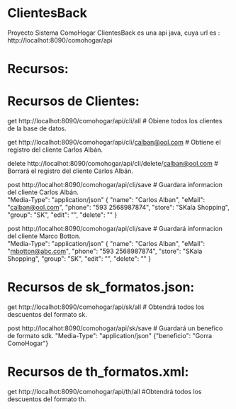 # ClientesBack
Proyecto Sistema ComoHogar
ClientesBack es una api java, cuya url es : http://localhot:8090/comohogar/api
# Recursos:
# Recursos de Clientes:
get http://localhot:8090/comohogar/api/cli/all                       # Obiene todos los clientes de la base de datos.

get http://localhot:8090/comohogar/api/cli/calban@ool.com             # Obtiene el registro del cliente Carlos Albán.

delete http://localhot:8090/comohogar/api/cli/delete/calban@ool.com   # Borrará el registro del cliente Carlos Albán.


post   http://localhot:8090/comohogar/api/cli/save       # Guardara informacion del cliente Carlos Albán.             
"Media-Type": "application/json"
{
   "name": "Carlos Alban",
   "eMail": "calban@ool.com",
   "phone": "593 2568987874",
   "store": "SKala Shopping",
   "group": "SK",
   "edit": "",
   "delete": ""
}

post   http://localhot:8090/comohogar/api/cli/save            # Guardará informacion del cliente Marco Botton.       
"Media-Type": "application/json"
{
   "name": "Carlos Alban",
   "eMail": "mbotton@abc.com",
   "phone": "593 2568987874",
   "store": "SKala Shopping",
   "group": "SK",
   "edit": "",
   "delete": ""
}

# Recursos de sk_formatos.json:
get   http://localhot:8090/comohogar/api/sk/all        # Obtendrá todos los descuentos del formato sk.

post  http://localhot:8090/comohogar/api/sk/save       # Guardará un benefico de formato sdk.
"Media-Type": "application/json"
{"beneficio": "Gorra ComoHogar"}

# Recursos de th_formatos.xml:
get   http://localhot:8090/comohogar/api/th/all        #Obtendrá todos los descuentos del formato th.









